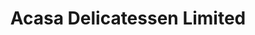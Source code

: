 ---
title: "Acasa Delicatessen Limited"
url: /ilford/acasa-delicatessen-limited/
shop: supermarket
---